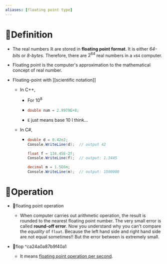 ```yaml
---
aliases: [floating point type]
---
```


# 📝Definition
- The real numbers $\mathbb{R}$ are stored in **floating point format**. It is either *64-bits* or *8-bytes*. Therefore, there are $2^{64}$ real numbers in a `x64` computer.

- Floating point is the computer's approximation to the mathematical concept of real number.

- Floating-point with [[scientific notation]]
    - In C++,
        - For $10^{8}$
        - ```c++
          double num = 2.9979E+8;
          ```
        - `E` just means base $10$ I think...
        
    - In C#,
        - ``` c#
          double d = 0.42e2;
          Console.WriteLine(d);  // output 42
          
          float f = 134.45E-2f;
          Console.WriteLine(f);  // output: 1.3445
          
          decimal m = 1.5E6m;
          Console.WriteLine(m);  // output: 1500000
          ```
        
# 💫Operation
- 📌floating point operation
    - When computer carries out arithmetic operation, the result is rounded to the nearest floating point number. The very small error is called **round-off error**. Now you understand why you can't compare the *equality* of `float`. Because the left hand side and right hand side are not equal sometimes!! But the error between is extremely small.
    
- 📌flop ^ca24a0a87b9f40a1
    - It means <u>floating point operation per second</u>.
    